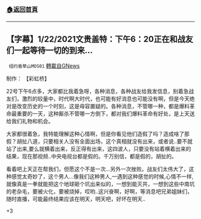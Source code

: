 ###  [:house:返回首頁](https://github.com/ourhimalayas/txt)
---

## 【字幕】1/22/2021文贵盖特：下午6：20正在和战友们一起等待一切的到来&#8230;
` 纽约香草山MOS01` [轉載自GNews](https://gnews.org/zh-hans/794990/)

制作： 【彩虹桥】

22号下午6点多，大家都比我着急呀，各种消息，各种战友给我发信息，别着急战友们，激烈的较量中，时代啊大时代，也可能有好消息也可能没有啊，但是今天绝对是改变历史的一个时刻，这是毋容置疑的。各种消息，不管哪一种，都是爆料革命最重要的一天，这种厮杀不管哪一方倒下，都对我们爆料革命有好处，是上天送给我们礼物和机会。

大家都很着急，我特能理解这种心情啊，但是你看见他们造假了吗？造成啥了那假？胡扯八道，只要相关人没有全面出场，这个真相就没有出来，或者说..要不就站了出来,要么就横着出来，反正得有出来，这四波人，只要没有站着横着出来的结果，现在那视频..中央电视台都是假的。千万别信，都是假的，胡扯的。

看着吧上天正在帮我们，但愿这个不是一次…另外一次挫败。战友们太伟大了，这种感觉太奇妙了，这个男人…像我们这种男人,一遇到这种感觉的时候,心情不一样,就像真是一拳就能把这个地球砸个坑出来似的，一想到能灭共，一想到这些中南坑的老杂毛，要被火化，要被烧掉，哎哟..这兴奋啊，好啊，等消息吧兄弟姐妹们，随时直播，可能最终结果应该在明天，明天吧，好坏在明天..

+3
